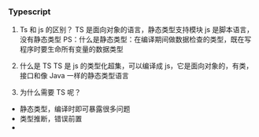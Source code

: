 ### Typescript

1. Ts 和 js 的区别？
   TS 是面向对象的语言，静态类型支持模块
   js 是脚本语言，没有静态类型
   PS：什么是静态类型：在编译期间做数据检查的类型，既在写程序时要生命所有变量的数据类型

2. 什么是 TS
   TS 是 js 的类型化超集，可以编译成 js，它是面向对象的，有类，接口和像 Java 一样的静态类型语言

3. 为什么需要 TS 呢？

- 静态类型，编译时即可暴露很多问题
- 类型推断，错误前置
-
